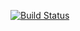 [![Build Status](https://travis-ci.org/NickolasDePiton/MatrixNickTest.svg?branch=master)](https://travis-ci.org/NickolasDePiton/MatrixNickTest)
